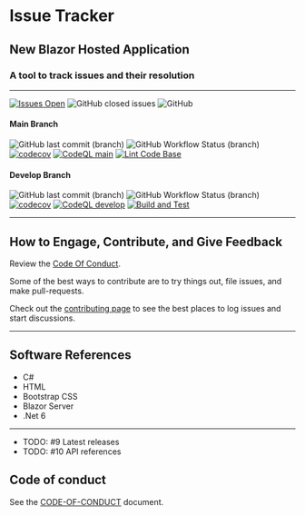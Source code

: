 # Issue Tracker

## New Blazor Hosted Application

### A tool to track issues and their resolution

****

[![Issues Open](https://img.shields.io/github/issues/mpaulosky/IssueTracker.svg?style=flatsquare&logo=github)](https://github.com/mpaulosky/IssueTracker/issues)
![GitHub closed issues](https://img.shields.io/github/issues-closed/mpaulosky/IssueTracker?logo=github)
![GitHub](https://img.shields.io/github/license/mpaulosky/IssueTracker?logo=github)
#### Main Branch
![GitHub last commit (branch)](https://img.shields.io/github/last-commit/mpaulosky/IssueTracker/main?label=last%20commit%20main&logo=github)
![GitHub Workflow Status (branch)](https://img.shields.io/github/workflow/status/mpaulosky/IssueTracker/Build%20and%20Test/main?label=Build%20%26%20Test%20main&logo=github)
[![codecov](https://codecov.io/gh/mpaulosky/IssueTracker/branch/main/graph/badge.svg)](https://codecov.io/gh/mpaulosky/IssueTracker)
[![CodeQL main](https://github.com/mpaulosky/IssueTracker/actions/workflows/codeql-analysis.yml/badge.svg?branch=main)](https://github.com/mpaulosky/IssueTracker/actions/workflows/codeql-analysis.yml?branch=main)
[![Lint Code Base](https://github.com/mpaulosky/IssueTracker/actions/workflows/super-linter.yml/badge.svg)](https://github.com/mpaulosky/IssueTracker/actions/workflows/super-linter.yml)
#### Develop Branch
![GitHub last commit (branch)](https://img.shields.io/github/last-commit/mpaulosky/IssueTracker/develop?label=last%20commit%20develop&logo=github)
![GitHub Workflow Status (branch)](https://img.shields.io/github/workflow/status/mpaulosky/IssueTracker/Build%20and%20Test/develop?label=Build%20%26%20Test%20develop&logo=github)
[![codecov](https://codecov.io/gh/mpaulosky/IssueTracker/branch/develop/graph/badge.svg)](https://codecov.io/gh/mpaulosky/IssueTracker)
[![CodeQL develop](https://github.com/mpaulosky/IssueTracker/actions/workflows/codeql-analysis.yml/badge.svg?branch=develop)](https://github.com/mpaulosky/IssueTracker/actions/workflows/codeql-analysis.yml?branch=develop)
[![Build and Test](https://github.com/mpaulosky/IssueTracker/actions/workflows/dotnet.yml/badge.svg?branch=develop)](https://github.com/mpaulosky/IssueTracker/actions/workflows/dotnet.yml)

****
## How to Engage, Contribute, and Give Feedback

Review the [Code Of Conduct](./documents/CODE_OF_CONDUCT.md).

Some of the best ways to contribute are to try things out, file issues, and make pull-requests.

Check out the [contributing page](./documents/CONTRIBUTING.md) to see the best places to log issues and start discussions.

****
## Software References

* C#
* HTML
* Bootstrap CSS
* Blazor Server
* .Net 6

****
* TODO: #9 Latest releases
* TODO: #10 API references

## Code of conduct

See the [CODE-OF-CONDUCT](./documents/CODE_OF_CONDUCT.md) document.
